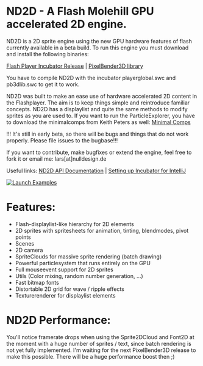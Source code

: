 # ND2D - A Flash Molehill GPU accelerated 2D engine.

ND2D is a 2D sprite engine using the new GPU hardware features of flash currently available in a beta build. To run this engine you must download and install the following binaries:

[Flash Player Incubator Release](http://labs.adobe.com/technologies/flashplatformruntimes/incubator/) | [PixelBender3D library](http://labs.adobe.com/technologies/pixelbender3d/)

You have to compile ND2D with the incubator playerglobal.swc and pb3dlib.swc to get it to work.

ND2D was built to make an ease use of hardware accelerated 2D content in the Flashplayer. The aim is to keep things simple and reintroduce familiar concepts. ND2D has a displaylist and quite the same methods to modify sprites as you are used to.
If you want to run the ParticleExplorer, you have to download the minimalcomps from Keith Peters as well: [Minimal Comps](http://www.minimalcomps.com/)

!!! It's still in early beta, so there will be bugs and things that do not work properly. Please file issues to the bugbase!!!

If you want to contribute, make bugfixes or extend the engine, feel free to fork it or email me: lars[at]nulldesign.de

Useful links:
[ND2D API Documentation](http://www.nulldesign.de/nd2d/docs/) | [Setting up Incubator for IntelliJ](http://www.lidev.com.ar/?p=422)

[![Launch Examples](http://nulldesign.de/nd2d/nd2d_examples.jpg)](http://nulldesign.de/nd2d/tests/)

# Features:

- Flash-displaylist-like hierarchy for 2D elements
- 2D sprites with spritesheets for animation, tinting, blendmodes, pivot points
- Scenes
- 2D camera
- SpriteClouds for massive sprite rendering (batch drawing)
- Powerful particlesystem that runs entirely on the GPU
- Full mouseevent support for 2D sprites
- Utils (Color mixing, random number generation, …)
- Fast bitmap fonts
- Distortable 2D grid for wave / ripple effects
- Texturerenderer for displaylist elements

# ND2D Performance:

You'll notice framerate drops when using the Sprite2DCloud and Font2D at the moment with a huge number of sprites / text, since batch rendering is not yet fully implemented. I'm waiting for the next PixelBender3D release to make this possible. There will be a huge performance boost then ;)